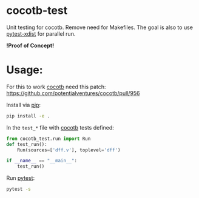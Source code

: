# cocotb-test
Unit testing for cocotb. Remove need for Makefiles. The goal is also to use [pytest-xdist](https://pypi.org/project/pytest-xdist/) for parallel run.

**!Proof of Concept!**

# Usage:
For this to work [cocotb](https://github.com/potentialventures/cocotb)  need this patch: https://github.com/potentialventures/cocotb/pull/956

Install via [pip](https://pip.pypa.io/en/stable/user_guide/):
```bash
pip install -e .
```


In the `test_*` file with [cocotb](https://github.com/potentialventures/cocotb) tests defined:
```python
from cocotb_test.run import Run
def test_run():
    Run(sources=['dff.v'], toplevel='dff')

if __name__ == "__main__":
    test_run()
```

Run [pytest](https://docs.pytest.org/en/latest/contents.html): 
```bash
pytest -s
```


